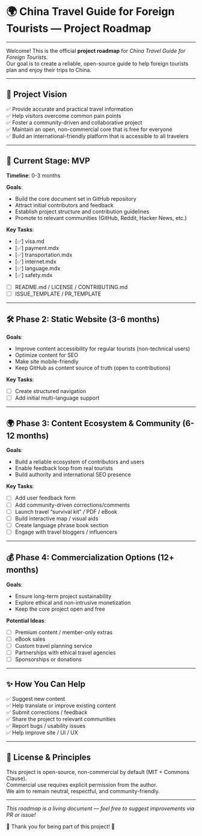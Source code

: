 # 🌍 China Travel Guide for Foreign Tourists — Project Roadmap

---

Welcome! This is the official **project roadmap** for *China Travel Guide for Foreign Tourists*.  
Our goal is to create a reliable, open-source guide to help foreign tourists plan and enjoy their trips to China.

---

## 🎯 Project Vision

✅ Provide accurate and practical travel information  
✅ Help visitors overcome common pain points  
✅ Foster a community-driven and collaborative project  
✅ Maintain an open, non-commercial core that is free for everyone  
✅ Build an international-friendly platform that is accessible to all travelers

---

## 🚀 Current Stage: MVP

**Timeline**: 0-3 months

**Goals**:
- Build the core document set in GitHub repository
- Attract initial contributors and feedback
- Establish project structure and contribution guidelines
- Promote to relevant communities (GitHub, Reddit, Hacker News, etc.)

**Key Tasks**:
- [✅] visa.md
- [✅] payment.mdx
- [✅] transportation.mdx
- [✅] internet.mdx
- [✅] language.mdx
- [✅] safety.mdx
- [ ] README.md / LICENSE / CONTRIBUTING.md
- [ ] ISSUE_TEMPLATE / PR_TEMPLATE

---

## 🛠️ Phase 2: Static Website (3-6 months)

**Goals**:
- Improve content accessibility for regular tourists (non-technical users)
- Optimize content for SEO
- Make site mobile-friendly
- Keep GitHub as content source of truth (open to contributions)

**Key Tasks**:
- [ ] Create structured navigation
- [ ] Add initial multi-language support

---

## 🌍 Phase 3: Content Ecosystem & Community (6-12 months)

**Goals**:
- Build a reliable ecosystem of contributors and users  
- Enable feedback loop from real tourists  
- Build authority and international SEO presence

**Key Tasks**:
- [ ] Add user feedback form  
- [ ] Add community-driven corrections/comments  
- [ ] Launch travel “survival kit” / PDF / eBook  
- [ ] Build interactive map / visual aids  
- [ ] Create language phrase book section  
- [ ] Engage with travel bloggers / influencers  

---

## 💰 Phase 4: Commercialization Options (12+ months)

**Goals**:
- Ensure long-term project sustainability  
- Explore ethical and non-intrusive monetization  
- Keep the core project open and free  

**Potential Ideas**:
- [ ] Premium content / member-only extras  
- [ ] eBook sales  
- [ ] Custom travel planning service  
- [ ] Partnerships with ethical travel agencies  
- [ ] Sponsorships or donations  

---

## ✨ How You Can Help

✅ Suggest new content  
✅ Help translate or improve existing content  
✅ Submit corrections / feedback  
✅ Share the project to relevant communities  
✅ Report bugs / usability issues  
✅ Help improve site / UI / UX

---

## 📜 License & Principles

This project is open-source, non-commercial by default (MIT + Commons Clause).  
Commercial use requires explicit permission from the author.  
We aim to remain neutral, respectful, and community-friendly.

---

_This roadmap is a living document — feel free to suggest improvements via PR or issue!_

🙏 Thank you for being part of this project! 🚀
